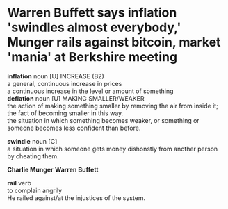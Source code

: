 # Warren Buffett says inflation 'swindles almost everybody,' Munger rails against bitcoin, market 'mania' at Berkshire meeting  
**inflation** noun \[U\] INCREASE (B2)  
a general, continuous increase in prices   
a continuous increase in the level or amount of something    
**deflation** noun \[U\] MAKING SMALLER/WEAKER   
the action of making something smaller by removing the air from inside it; the fact of becoming smaller in this way.  
the situation in which something becomes weaker, or something or someone becomes less confident than before.   

**swindle** noun \[C\]  
a situation in which someone gets money dishonstly from another person by cheating them.  

**Charlie Munger** **Warren Buffett**  

**rail** verb   
to complain angrily  
He railed against/at the injustices of the system.

